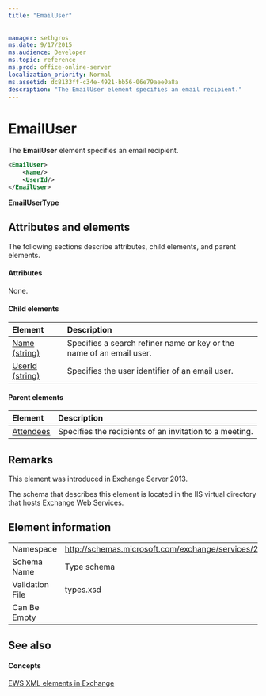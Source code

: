 ```yaml
---
title: "EmailUser"
 
 
manager: sethgros
ms.date: 9/17/2015
ms.audience: Developer
ms.topic: reference
ms.prod: office-online-server
localization_priority: Normal
ms.assetid: dc8133ff-c34e-4921-bb56-06e79aee0a8a
description: "The EmailUser element specifies an email recipient."
---
```


# EmailUser

The **EmailUser** element specifies an email recipient. 
  
```XML
<EmailUser>
    <Name/>
    <UserId/>
</EmailUser>
```

 **EmailUserType**
## Attributes and elements

The following sections describe attributes, child elements, and parent elements.
  
#### Attributes

None.
  
#### Child elements

|**Element**|**Description**|
|:-----|:-----|
|[Name (string)](name-string.md) <br/> |Specifies a search refiner name or key or the name of an email user.  <br/> |
|[UserId (string)](userid-string.md) <br/> |Specifies the user identifier of an email user.  <br/> |
   
#### Parent elements

|**Element**|**Description**|
|:-----|:-----|
|[Attendees](attendees.md) <br/> |Specifies the recipients of an invitation to a meeting.  <br/> |
   
## Remarks

This element was introduced in Exchange Server 2013.
  
The schema that describes this element is located in the IIS virtual directory that hosts Exchange Web Services.
  
## Element information

|||
|:-----|:-----|
|Namespace  <br/> |http://schemas.microsoft.com/exchange/services/2006/types  <br/> |
|Schema Name  <br/> |Type schema  <br/> |
|Validation File  <br/> |types.xsd  <br/> |
|Can Be Empty  <br/> ||
   
## See also

#### Concepts

[EWS XML elements in Exchange](ews-xml-elements-in-exchange.md)

